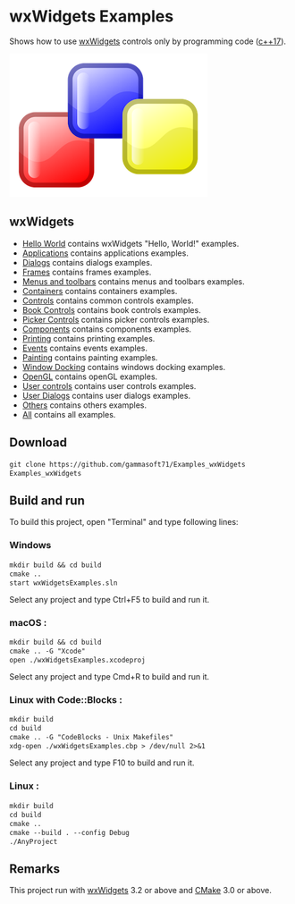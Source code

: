 # wxWidgets Examples

Shows how to use [wxWidgets](https://www.wxwidgets.org) controls only by programming code ([c++17](https://en.cppreference.com/w/)).

[![wxwidgets](docs/Pictures/wxwidgets_header.png)](https://www.wxwidgets.org/)

## wxWidgets

* [Hello World](src/HelloWorlds/README.md) contains wxWidgets "Hello, World!" examples.
* [Applications](src/Applications/README.md) contains applications examples.
* [Dialogs](src/Dialogs/README.md) contains dialogs examples.
* [Frames](src/Frames/README.md) contains frames examples.
* [Menus and toolbars](src/MenusAndToolbars/README.md) contains menus and toolbars examples.
* [Containers](src/Containers/README.md) contains containers examples.
* [Controls](src/Controls/README.md) contains common controls examples.
* [Book Controls](src/BookControls/README.md) contains book controls examples.
* [Picker Controls](src/PickerControls/README.md) contains picker controls examples.
* [Components](src/Components/README.md) contains components examples.
* [Printing](src/Printing/README.md) contains printing examples.
* [Events](src/Events/README.md) contains events examples.
* [Painting](src/Painting/README.md) contains painting examples.
* [Window Docking](src/WindowDocking/README.md) contains windows docking examples.
* [OpenGL](src/OpenGL/README.md) contains openGL examples.
* [User controls](src/UserControls/README.md) contains user controls examples.
* [User Dialogs](src/UserDialogs/README.md) contains user dialogs examples.
* [Others](src/Others/README.md) contains others examples.
* [All](src/README.md) contains all examples.

## Download

``` shell
git clone https://github.com/gammasoft71/Examples_wxWidgets Examples_wxWidgets
```

## Build and run

To build this project, open "Terminal" and type following lines:

### Windows
``` shell
mkdir build && cd build
cmake ..
start wxWidgetsExamples.sln
```

Select any project and type Ctrl+F5 to build and run it.

### macOS :

``` shell
mkdir build && cd build
cmake .. -G "Xcode"
open ./wxWidgetsExamples.xcodeproj
```

Select any project and type Cmd+R to build and run it.

### Linux with Code::Blocks :

``` shell
mkdir build
cd build
cmake .. -G "CodeBlocks - Unix Makefiles"
xdg-open ./wxWidgetsExamples.cbp > /dev/null 2>&1
```

Select any project and type F10 to build and run it.

### Linux :

``` shell
mkdir build
cd build
cmake ..
cmake --build . --config Debug
./AnyProject
```

## Remarks

This project run with [wxWidgets](https://www.wxwidgets.org) 3.2 or above and [CMake](https://cmake.org) 3.0 or above.

